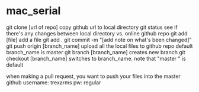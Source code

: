 # mac_serial
git clone [url of repo]
    copy github url to local directory
git status
    see if there's any changes between local directory vs. online github repo
git add [file]
    add a file
git add .
git commit -m "[add note on what's been changed]"  
git push origin [branch_name]
    upload all the local files to github repo
    default branch_name is master
git branch [branch_name]
    creates new branch
git checkout [branch_name]
switches to branch_name. note that "master " is default

when making a pull request, you want to push your files into the master
github username: trexarms
pw: regular


